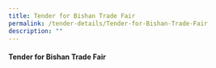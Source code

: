 ```yaml
---
title: Tender for Bishan Trade Fair
permalink: /tender-details/Tender-for-Bishan-Trade-Fair
description: ""
---
```

#### Tender for Bishan Trade Fair
